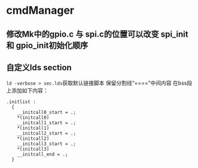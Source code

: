 # cmdManager

## 修改Mk中的gpio.c 与 spi.c的位置可以改变 spi_init 和 gpio_init初始化顺序

## 自定义lds section
`ld -verbose > sec.lds`获取默认链接脚本
保留分割线“====”中间内容
在bss段上添加如下内容：
```
.initlist :
  {
    __initcall0_start = .;
    *(initcall0)
    __initcall1_start = .;
    *(initcall1)
    __initcall2_start = .;
    *(initcall2)
    __initcall3_start = .;
    *(initcall3)
    __initcall_end = .;
  }
```
